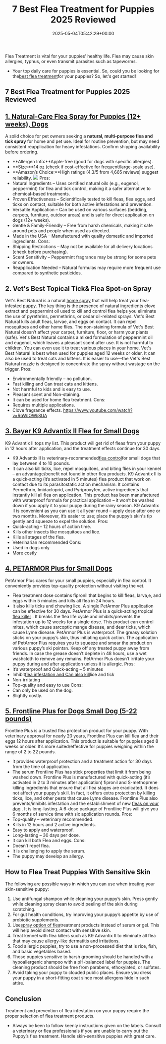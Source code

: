 ﻿---
layout: post
title: 7 Best Flea Treatment for Puppies 2025 Reviewed
date: '2025-05-04T05:42:29+00:00'
categories:
- Fleas
- Product Reviews
tags: []
slug: /best-flea-treatment-for-puppies/
lastmod: 2025-05-07T12:21:24+03:00
---

Flea Treatment is vital for your puppies’ healthy life. Flea may cause skin allergies, typhus, or even transmit parasites such as tapeworms.
- Your top daily care for puppies is essential. So, could you be looking for the[best flea treatment](https://pestpolicy.com/best-flea-treatment-for-dogs/)for your puppies?
So, let's get started!
## 7 Best Flea Treatment for Puppies 2025 Reviewed
## [1. Natural-Care Flea Spray for Puppies (12+ weeks), Dogs](https://www.amazon.com/dp/B01BWKMV2Q/?tag=p-policy-20)
A solid choice for pet owners seeking a
**natural, multi-purpose flea and tick spray**
for home and pet use. Ideal for routine prevention, but may need consistent reapplication for heavy infestations. Confirm shipping availability before ordering.
- **Allergen Info:**Apple-free (good for dogs with specific allergies).
- **Size:**14 oz (check if cost-effective for frequent/large-scale use).
- **Amazon’s Choice:**High ratings (4.3/5 from 4,665 reviews) suggest reliability.
![](/assets/img/03/Best-Flea-Treatment-for-Puppies-300x200.jpg)
Pros:
- Natural Ingredients – Uses certified natural oils (e.g., eugenol, peppermint) for flea and tick control, making it a safer alternative to chemical-based treatments.
- Proven Effectiveness – Scientifically tested to kill fleas, flea eggs, and ticks on contact, suitable for both active infestations and prevention.
- Versatile Application – Can be used on various surfaces (bedding, carpets, furniture, outdoor areas) and is safe for direct application on dogs (12+ weeks).
- Gentle & Family-Friendly – Free from harsh chemicals, making it safe around pets and people when used as directed.
- Made in the USA – Manufactured with quality domestic and imported ingredients.
Cons:
- Shipping Restrictions – May not be available for all delivery locations (check before purchasing).
- Scent Sensitivity – Peppermint fragrance may be strong for some pets or owners.
- Reapplication Needed – Natural formulas may require more frequent use compared to synthetic pesticides.
## **2. Vet's Best Topical Tick& Flea  Spot-on Spray**
Vet's Best Natural is a natural
[home spray](https://pestpolicy.com/best-flea-spray-for-home/)
that will help treat your flea-infested puppy.
The key thing is the presence of natural ingredients clove extract and peppermint oil used to kill and control flea helps you eliminate the use of pyrethrins, permethrins, or cedar oil-related sprays.
Vet's Best Natural kills adult fleas, larvae, and eggs on contact. It can repel mosquitoes and other home flies.
The non-staining formula of Vet's Best Natural doesn’t affect your carpet, furniture, floor, or harm your plants (safe).
Vet's Best Natural contains a mixed formulation of peppermint oil and eugenol, which leaves a pleasant scent after use. It is not harmful to children. You can even use it to treat various places in your home.
Vet's Best Natural is best when used for puppies aged 12 weeks or older. It can also be used to treat cats and kittens.
It is easier to use—the Vet's Best Natural nozzle is designed to concentrate the spray without wastage on the trigger.
Pros:
- Environmentally friendly – no pollution.
- Fast killing and Can treat cats and kittens.
- Not harmful to kids and is easy to use.
- Pleasant scent and Non-staining.
- It can be used for home flea treatment.
Cons:
- Requires multiple applications.
- Clove fragrance effects.
https://www.youtube.com/watch?v=RqWIOWlj8UA
## [3. Bayer K9 Advantix II Flea for Small Dogs](https://www.amazon.com/dp/B004QRHRIQ/?tag=p-policy-20)
K9 Advantix II tops my list. This product will get rid of fleas from your puppy in 12 hours after application, and the treatment effects continue for 30 days.
- K9 Advantix II is veterinary-recommended[flea control](https://pestpolicy.com/does-baking-soda-kill-fleas/)for small dogs that lay between 4 to 10 pounds.
- It can also kill ticks, lice, repel mosquitoes, and biting flies in your kennel – an advantage/benefit not found in other flea products.
K9 Advantix II is a quick-acting (it’s activated in 5 minutes) flea product that work on contact due to its parasitostatic action mechanism.
It contains Permethrin, Imidacloprid, and Pyriproxyfen, active ingredients that instantly kill all flea on application.
This product has been manufactured with waterproof formula for practical application – it won’t be washed down if you apply it to your puppy during the rainy season.
K9 Advantix II is convenient as you can use it all year round – apply dose after one or two months.
Moreover, it’s easier to use; place the puppy’s skin's tip gently and squeeze to expel the solution.
Pros:
- Quick-acting – 12 hours of action time.
- Kills other insects like mosquitoes and lice.
- Kills all stages of the flea.
- Veterinarian recommended
Cons:
- Used in dogs only
- More costly
## [4. PETARMOR Plus for Small Dogs](https://www.amazon.com/dp/B01N0BZUXO/?tag=p-policy-20)
PetArmor Plus cares for your small puppies, especially in flea control. It conveniently provides top-quality protection without visiting the vet.
- Flea treatment dose contains fipronil that begins to kill fleas, larva,e, and eggs within 5 minutes and kills all flea in 24 hours.
- It also kills ticks and chewing lice. A single PetArmor Plus application can be effective for 30 days.
PetArmor Plus is a quick-acting tropical
[flea killer](https://pestpolicy.com/borax-flea-killer/)
. It breaks the flea life cycle and inhibits/prevents the infestation up to 12 weeks for a single dose.
This product can control mites, which cause sarcoptic mange disease, and deer ticks, which cause Lyme disease.
PetArmor Plus is waterproof. The greasy solution sticks on your puppy’s skin, thus initiating quick action.
The application of PetArmor Plus requires you to squeeze and smear the product on various puppy’s ski pointsn.
Keep off any treated puppy away from friends. In case the grease doesn’t deplete in 48 hours, use a wet washcloth to remove any remains.
PetArmor Plus doesn’t irritate your puppy during and after application unless it is allergic.
Pros:
- It’s waterproof and Quick-acting – 5 minutes
- Inhibit[flea infestation and Can also kill](https://pestpolicy.com/how-to-kill-fleas-on-dogs-naturally-safe-and-fast/)lice and tick
- Non-irritating
- Top-quality and easy to use
Cons:
- Can only be used on the dog.
- Slightly costly.
## [5. Frontline Plus for Dogs Small Dog (5-22 pounds)](https://www.amazon.com/dp/B0002J1FNK/?tag=p-policy-20)
Frontline Plus is a trusted flea protection product for your puppy. With veterinary approval for nearly 20 years, Frontline Plus can kill flea and their eggs 12 hours after application.
This product is suitable for puppies aged 8 weeks or older. It’s more suited/effective for puppies weighing within the range of 2 to 22 pounds.
- It provides waterproof protection and a treatment action for 30 days from the time of application.
- The serum Frontline Plus has stick properties that limit it from being washed down.
Frontline Plus is manufactured with quick-acting (it’s activated in 2 to 3 minutes after application) fipronil and S-methoprene killing ingredients that ensure that all flea stages are eradicated.
It does not affect your puppy’s skill. In fact, it offers extra protection by killing ticks, lice, and other pests that cause Lyme disease.
Frontline Plus also prevents/inhibits infestation and the establishment of new
[fleas on your dog](https://pestpolicy.com/can-dog-fleas-transfer-to-humans/)
.
It is long-lasting. A 6-dose package of Frontline Plus will give you 6 months of service time with six application rounds.
Pros:
- Top-quality – veterinary recommended.
- Kills in 12 hours and 2 active ingredients.
- Easy to apply and waterproof.
- Long-lasting – 30 days per dose.
- It can kill both Flea and eggs.
Cons:
- Doesn’t repel flea.
- It is challenging to apply the serum.
- The puppy may develop an allergy.
## How to Flea Treat Puppies With Sensitive Skin
The following are possible ways in which you can use when treating your skin-sensitive puppy:
1. Use antifungal shampoo while cleaning your puppy’s skin. Press gently while cleaning spray clean to avoid peeling of the skin during scratching.
2. For gut health conditions, try improving your puppy’s appetite by use of probiotic supplements.
3. Use[spray option of flea](https://pestpolicy.com/best-flea-spray-for-yard/)treatment products instead of serum or gel. This will help avoid direct contact with sensitive skin.
4. Treat kennel with flea killers such as K9 Advantix II to eliminate all flea that may cause allergy-like dermatitis and irritations.
5. Food allergic puppies, try to use a non-processed diet that is rice, fish, and basic vegetables based.
6. Those puppies sensitive to harsh grooming should be handled with a hypoallergenic shampoo with a pH-balanced label for puppies. The cleaning product should be free from parabens, ethoxylated, or sulfates.
7. Avoid taking your puppy to clouded public places. Ensure you dress your puppy in a short-fitting coat since most allergens hide in such attire.
## Conclusion
Treatment and prevention of flea infestation on your puppy require the proper selection of flea treatment products.
- Always be keen to follow keenly instructions given on the labels.
Consult a veterinary or flea professionals if you are unable to carry out the Puppy’s flea treatment. Handle skin-sensitive puppies with great care.